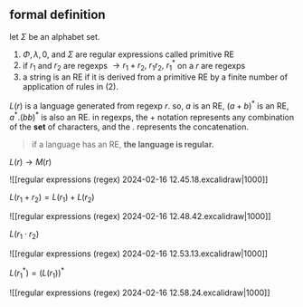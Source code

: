 ## formal definition
let $\Sigma$ be an alphabet set. 
1. $\Phi, \lambda, 0$, and $\Sigma$ are regular expressions called primitive RE
2. if $r_1$ and $r_2$ are regexps $\rightarrow r_{1}+r_{2},\ r_{1}r_{2}, \ r_{1}^{*}$ on a $r$ are regexps
3. a string is an RE if it is derived from a primitive RE by a finite number of application of rules in (2). 

$L(r)$ is a language generated from regexp $r$. so, $a$ is an RE, $(a+b)^{*}$ is an RE, $a^{*}.(bb)^{*}$ is also an RE. in regexps, the $+$ notation represents any combination of the **set** of characters, and the $.$ represents the concatenation.

> if a language has an RE, **the language is regular.**

$L(r) \rightarrow M(r)$ 

![[regular expressions (regex) 2024-02-16 12.45.18.excalidraw|1000]]

$L(r_{1}+ r_{2}) = L(r_{1}) + L(r_{2})$

![[regular expressions (regex) 2024-02-16 12.48.42.excalidraw|1000]]

$L(r_{1}\cdot r_{2})$

![[regular expressions (regex) 2024-02-16 12.53.13.excalidraw|1000]]

$L(r_{1}^*) = (L(r_1))^*$

![[regular expressions (regex) 2024-02-16 12.58.24.excalidraw|1000]]
